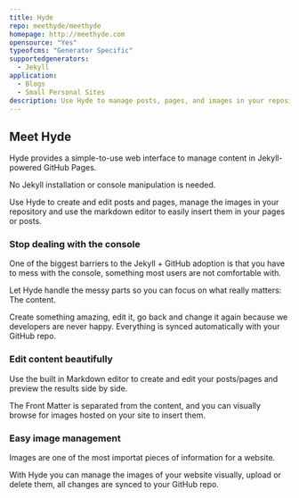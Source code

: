 ```yaml
---
title: Hyde
repo: meethyde/meethyde
homepage: http://meethyde.com
opensource: "Yes"
typeofcms: "Generator Specific"
supportedgenerators:
  - Jekyll
application:
  - Blogs
  - Small Personal Sites
description: Use Hyde to manage posts, pages, and images in your repository.
---
```

## Meet Hyde
Hyde provides a simple-to-use web interface to manage content in Jekyll-powered GitHub Pages.

No Jekyll installation or console manipulation is needed.

Use Hyde to create and edit posts and pages, manage the images in your repository and use the markdown editor to easily insert them in your pages or posts.

### Stop dealing with the console
One of the biggest barriers to the Jekyll + GitHub adoption is that you have to mess with the console, something most users are not comfortable with.

Let Hyde handle the messy parts so you can focus on what really matters: The content.

Create something amazing, edit it, go back and change it again because we developers are never happy. Everything is synced automatically with your GitHub repo.

### Edit content beautifully
Use the built in Markdown editor to create and edit your posts/pages and preview the results side by side.

The Front Matter is separated from the content, and you can visually browse for images hosted on your site to insert them.

### Easy image management
Images are one of the most importat pieces of information for a website.

With Hyde you can manage the images of your website visually, upload or delete them, all changes are synced to your GitHub repo.